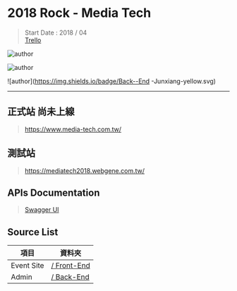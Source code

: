 # 2018 Rock - Media Tech

> Start Date :  2018 / 04  
> <a href="https://trello.com/c/luAjaswk/285-%E6%BB%BE%E7%9F%B32018-media-tech-%E5%A0%B1%E5%90%8D%E6%B4%BB%E5%8B%95%E7%B6%B2%E7%AB%99" target="_blank">Trello</a>

![author](https://img.shields.io/badge/Technical%20Director-Sanzok-blue.svg)   

![author](https://img.shields.io/badge/Front--End-Shirlin-green.svg)   

![author](https://img.shields.io/badge/Back--End -Junxiang-yellow.svg)   
___

## 正式站 尚未上線
> <a href="https://www.media-tech.com.tw/" target="_blank">https://www.media-tech.com.tw/</a>

## 測試站 
> <a href="https://mediatech2018.webgene.com.tw/" target="_blank">https://mediatech2018.webgene.com.tw/</a>

## APIs Documentation 
> <a href="http://petstore.swagger.io/?url=http://swagger.webgene.com.tw/SwaggerData/2018-Rock-MediaTech.json" target="_blank">Swagger UI</a>

## Source List

項目                                | 資料夾
------------------------------------|-----------
Event Site                   		| [/ Front-End]()
Admin                   		    | [/ Back-End]()